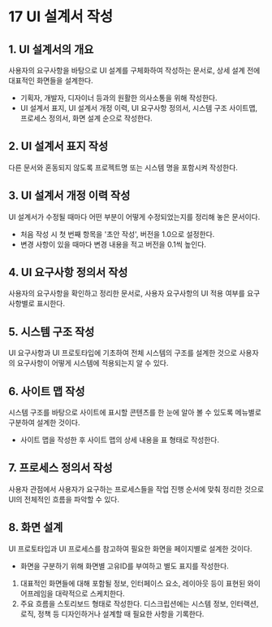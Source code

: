 # 17 UI 설계서 작성

## 1. UI 설계서의 개요

사용자의 요구사항을 바탕으로 UI 설계를 구체화하여 작성하는 문서로, 상세 설계 전에 대표적인 화면들을 설계한다.

- 기획자, 개발자, 디자이너 등과의 원활한 의사소통을 위해 작성한다.
- UI 설계서 표지, UI 설계서 개정 이력, UI 요구사항 정의서, 시스템 구조 사이트맵, 프로세스 정의서, 화면 설계 순으로 작성한다.

## 2. UI 설계서 표지 작성

다른 문서와 혼동되지 않도록 프로젝트명 또는 시스템 명을 포함시켜 작성한다.

## 3. UI 설계서 개정 이력 작성

UI 설계서가 수정될 때마다 어떤 부분이 어떻게 수정되었는지를 정리해 놓은 문서이다.

- 처음 작성 시 첫 번째 항목을 '초안 작성', 버전을 1.0으로 설정한다.
- 변경 사항이 있을 때마다 변경 내용을 적고 버전을 0.1씩 높인다.

## 4. UI 요구사항 정의서 작성

사용자의 요구사항을 확인하고 정리한 문서로, 사용자 요구사항의 UI 적용 여부를 요구사항별로 표시한다.

## 5. 시스템 구조 작성

UI 요구사항과 UI 프로토타입에 기초하여 전체 시스템의 구조를 설계한 것으로 사용자의 요구사항이 어떻게 시스템에 적용되는지 알 수 있다.

## 6. 사이트 맵 작성

시스템 구조를 바탕으로 사이트에 표시할 콘텐츠를 한 눈에 알아 볼 수 있도록 메뉴별로 구분하여 설계한 것이다.

- 사이트 맵을 작성한 후 사이트 맵의 상세 내용을 표 형태로 작성한다.

## 7. 프로세스 정의서 작성

사용자 관점에서 사용자가 요구하는 프로세스들을 작업 진행 순서에 맞춰 정리한 것으로 UI의 전체적인 흐름을 파악할 수 있다.

## 8. 화면 설계

UI 프로토타입과 UI 프로세스를 참고하여 필요한 화면을 페이지별로 설계한 것이다.

- 화면을 구분하기 위해 화면별 고유ID를 부여하고 별도 표지를 작성한다.

1. 대표적인 화면들에 대해 포함될 정보, 인터페이스 요소, 레이아웃 등이 표현된 와이어프레임을 대략적으로 스케치한다.
2. 주요 흐름을 스토리보드 형태로 작성한다. 디스크립션에는 시스템 정보, 인터랙션, 로직, 정책 등 디자인하거나 설계할 때 필요한 사항을 기록한다.